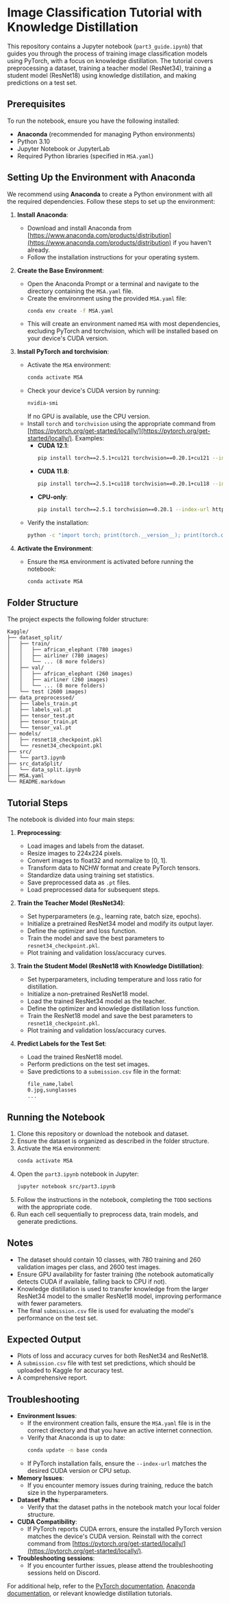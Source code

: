 # Image Classification Tutorial with Knowledge Distillation

   This repository contains a Jupyter notebook (`part3_guide.ipynb`) that guides you through the process of training image classification models using PyTorch, with a focus on knowledge distillation. The tutorial covers preprocessing a dataset, training a teacher model (ResNet34), training a student model (ResNet18) using knowledge distillation, and making predictions on a test set.

   ## Prerequisites

   To run the notebook, ensure you have the following installed:
   - **Anaconda** (recommended for managing Python environments)
   - Python 3.10
   - Jupyter Notebook or JupyterLab
   - Required Python libraries (specified in `MSA.yaml`)

   ## Setting Up the Environment with Anaconda

   We recommend using **Anaconda** to create a Python environment with all the required dependencies. Follow these steps to set up the environment:

   1. **Install Anaconda**:
      - Download and install Anaconda from [https://www.anaconda.com/products/distribution](https://www.anaconda.com/products/distribution) if you haven't already.
      - Follow the installation instructions for your operating system.

   2. **Create the Base Environment**:
      - Open the Anaconda Prompt or a terminal and navigate to the directory containing the `MSA.yaml` file.
      - Create the environment using the provided `MSA.yaml` file:
        ```bash
        conda env create -f MSA.yaml
        ```
      - This will create an environment named `MSA` with most dependencies, excluding PyTorch and torchvision, which will be installed based on your device's CUDA version.

   3. **Install PyTorch and torchvision**:
      - Activate the `MSA` environment:
        ```bash
        conda activate MSA
        ```
      - Check your device's CUDA version by running:
        ```bash
        nvidia-smi
        ```
        If no GPU is available, use the CPU version.
      - Install `torch` and `torchvision` using the appropriate command from [https://pytorch.org/get-started/locally/](https://pytorch.org/get-started/locally/). Examples:
        - **CUDA 12.1**:
          ```bash
          pip install torch==2.5.1+cu121 torchvision==0.20.1+cu121 --index-url https://download.pytorch.org/whl/cu121
          ```
        - **CUDA 11.8**:
          ```bash
          pip install torch==2.5.1+cu118 torchvision==0.20.1+cu118 --index-url https://download.pytorch.org/whl/cu118
          ```
        - **CPU-only**:
          ```bash
          pip install torch==2.5.1 torchvision==0.20.1 --index-url https://download.pytorch.org/whl/cpu
          ```
      - Verify the installation:
        ```bash
        python -c "import torch; print(torch.__version__); print(torch.cuda.is_available())"
        ```

   4. **Activate the Environment**:
      - Ensure the `MSA` environment is activated before running the notebook:
        ```bash
        conda activate MSA
        ```

   ## Folder Structure

   The project expects the following folder structure:

   ```
   Kaggle/
   ├── dataset_split/
   │   ├── train/
   │   │   ├── african_elephant (780 images)
   │   │   ├── airliner (780 images)
   │   │   └── ... (8 more folders)
   │   ├── val/
   │   │   ├── african_elephant (260 images)
   │   │   ├── airliner (260 images)
   │   │   └── ... (8 more folders)
   │   └── test (2600 images)
   ├── data_preprocessed/
   │   ├── labels_train.pt
   │   ├── labels_val.pt
   │   ├── tensor_test.pt
   │   ├── tensor_train.pt
   │   └── tensor_val.pt
   ├── models/
   │   ├── resnet18_checkpoint.pkl
   │   └── resnet34_checkpoint.pkl
   ├── src/
   │   └── part3.ipynb
   ├── src_dataSplit/
   │   └── data_split.ipynb
   ├── MSA.yaml
   └── README.markdown
   ```

   ## Tutorial Steps

   The notebook is divided into four main steps:

   1. **Preprocessing**:
      - Load images and labels from the dataset.
      - Resize images to 224x224 pixels.
      - Convert images to float32 and normalize to [0, 1].
      - Transform data to NCHW format and create PyTorch tensors.
      - Standardize data using training set statistics.
      - Save preprocessed data as `.pt` files.
      - Load preprocessed data for subsequent steps.

   2. **Train the Teacher Model (ResNet34)**:
      - Set hyperparameters (e.g., learning rate, batch size, epochs).
      - Initialize a pretrained ResNet34 model and modify its output layer.
      - Define the optimizer and loss function.
      - Train the model and save the best parameters to `resnet34_checkpoint.pkl`.
      - Plot training and validation loss/accuracy curves.

   3. **Train the Student Model (ResNet18 with Knowledge Distillation)**:
      - Set hyperparameters, including temperature and loss ratio for distillation.
      - Initialize a non-pretrained ResNet18 model.
      - Load the trained ResNet34 model as the teacher.
      - Define the optimizer and knowledge distillation loss function.
      - Train the ResNet18 model and save the best parameters to `resnet18_checkpoint.pkl`.
      - Plot training and validation loss/accuracy curves.

   4. **Predict Labels for the Test Set**:
      - Load the trained ResNet18 model.
      - Perform predictions on the test set images.
      - Save predictions to a `submission.csv` file in the format:
        ```
        file_name,label
        0.jpg,sunglasses
        ...
        ```

   ## Running the Notebook

   1. Clone this repository or download the notebook and dataset.
   2. Ensure the dataset is organized as described in the folder structure.
   3. Activate the `MSA` environment:
      ```bash
      conda activate MSA
      ```
   4. Open the `part3.ipynb` notebook in Jupyter:
      ```bash
      jupyter notebook src/part3.ipynb
      ```
   5. Follow the instructions in the notebook, completing the `TODO` sections with the appropriate code.
   6. Run each cell sequentially to preprocess data, train models, and generate predictions.

   ## Notes

   - The dataset should contain 10 classes, with 780 training and 260 validation images per class, and 2600 test images.
   - Ensure GPU availability for faster training (the notebook automatically detects CUDA if available, falling back to CPU if not).
   - Knowledge distillation is used to transfer knowledge from the larger ResNet34 model to the smaller ResNet18 model, improving performance with fewer parameters.
   - The final `submission.csv` file is used for evaluating the model's performance on the test set.

   ## Expected Output

   - Plots of loss and accuracy curves for both ResNet34 and ResNet18.
   - A `submission.csv` file with test set predictions, which should be uploaded to Kaggle for accuracy test.
   - A comprehensive report.

   ## Troubleshooting

   - **Environment Issues**:
     - If the environment creation fails, ensure the `MSA.yaml` file is in the correct directory and that you have an active internet connection.
     - Verify that Anaconda is up to date:
       ```bash
       conda update -n base conda
       ```
     - If PyTorch installation fails, ensure the `--index-url` matches the desired CUDA version or CPU setup.
   - **Memory Issues**:
     - If you encounter memory issues during training, reduce the batch size in the hyperparameters.
   - **Dataset Paths**:
     - Verify that the dataset paths in the notebook match your local folder structure.
   - **CUDA Compatibility**:
     - If PyTorch reports CUDA errors, ensure the installed PyTorch version matches the device's CUDA version. Reinstall with the correct command from [https://pytorch.org/get-started/locally/](https://pytorch.org/get-started/locally/).
   - **Troubleshooting sessions**:
     - If you encounter further issues, please attend the troubleshooting sessions held on Discord.

   For additional help, refer to the [PyTorch documentation](https://pytorch.org/docs/stable/index.html), [Anaconda documentation](https://docs.anaconda.com/), or relevant knowledge distillation tutorials.